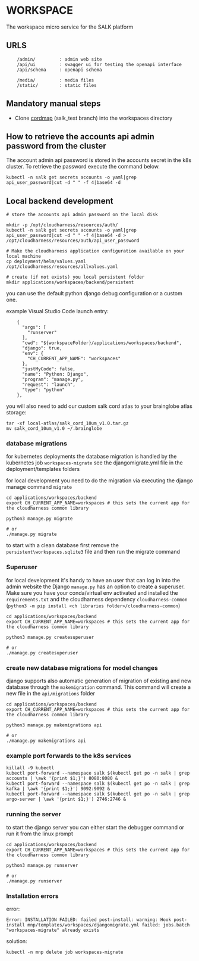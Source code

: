 # WORKSPACE

The workspace micro service for the SALK platform

## URLS
```
    /admin/         : admin web site
    /api/ui         : swagger ui for testing the openapi interface
    /api/schema     : openapi schema

    /media/         : media files
    /static/        : static files
```

## Mandatory manual steps
- Clone [cordmap](https://github.com/afonsobspinto/cordmap/tree/salk_test) (salk_test branch) into the workspaces directory

## How to retrieve the accounts api admin password from the cluster

The account admin api password is stored in the accounts secret in the k8s cluster.
To retrieve the password execute the command below.

```
kubectl -n salk get secrets accounts -o yaml|grep api_user_password|cut -d " " -f 4|base64 -d
```

## Local backend development

```
# store the accounts api admin password on the local disk

mkdir -p /opt/cloudharness/resources/auth/
kubectl -n salk get secrets accounts -o yaml|grep api_user_password|cut -d " " -f 4|base64 -d > /opt/cloudharness/resources/auth/api_user_password

# Make the cloudharness application configuration available on your local machine
cp deployment/helm/values.yaml /opt/cloudharness/resources/allvalues.yaml

# create (if not exists) you local persistent folder
mkdir applications/workspaces/backend/persistent
```

you can use the default python django debug configuration or a custom one.

example Visual Studio Code launch entry:
```
    {
      "args": [
        "runserver"
      ],
      "cwd": "${workspaceFolder}/applications/workspaces/backend",
      "django": true,
      "env": {
        "CH_CURRENT_APP_NAME": "workspaces"
      },
      "justMyCode": false,
      "name": "Python: Django",
      "program": "manage.py",
      "request": "launch",
      "type": "python"
    },
```

you will also need to add our custom salk cord atlas to your brainglobe atlas storage:

```
tar -xf local-atlas/salk_cord_10um_v1.0.tar.gz
mv salk_cord_10um_v1.0 ~/.brainglobe
```

### database migrations
for kubernetes deployments the database migration is handled by the kubernetes job `workspaces-migrate`
see the djangomigrate.yml file in the deployment/templates folders

for local development you need to do the migration via executing the django manage command `migrate`

```
cd applications/workspaces/backend
export CH_CURRENT_APP_NAME=workspaces # this sets the current app for the cloudharness common library

python3 manage.py migrate

# or
./manage.py migrate
```

to start with a clean database first remove the `persistent\workspaces.sqlite3` file and then run the migrate command

### Superuser
for local development it's handy to have an user that can log in into the admin website
the Django `manage.py` has an option to create a superuser. Make sure you have your 
conda/virtual env activated and installed the `requirements.txt` and the cloudharness
dependency `cloudharness-common` (`python3 -m pip install <ch libraries folder>/cloudharness-common`)

```
cd applications/workspaces/backend
export CH_CURRENT_APP_NAME=workspaces # this sets the current app for the cloudharness common library

python3 manage.py createsuperuser

# or
./manage.py createsuperuser
```

### create new database migrations for model changes
django supports also automatic generation of migration of existing and new database through the `makemigration`
command. This command will create a new file in the `api/migrations` folder

```
cd applications/workspaces/backend
export CH_CURRENT_APP_NAME=workspaces # this sets the current app for the cloudharness common library

python3 manage.py makemigrations api

# or
./manage.py makemigrations api
```

### example port forwards to the k8s services
```
killall -9 kubectl
kubectl port-forward --namespace salk $(kubectl get po -n salk | grep accounts | \awk '{print $1;}') 8080:8080 &
kubectl port-forward --namespace salk $(kubectl get po -n salk | grep kafka | \awk '{print $1;}') 9092:9092 &
kubectl port-forward --namespace salk $(kubectl get po -n salk | grep argo-server | \awk '{print $1;}') 2746:2746 &
```

### running the server
to start the django server you can either start the debugger command or run it from the linux prompt

```
cd applications/workspaces/backend
export CH_CURRENT_APP_NAME=workspaces # this sets the current app for the cloudharness common library

python3 manage.py runserver

# or
./manage.py runserver
```

### Installation errors

error:

`Error: INSTALLATION FAILED: failed post-install: warning: Hook post-install mnp/templates/workspaces/djangomigrate.yml failed: jobs.batch "workspaces-migrate" already exists`

solution:

```
kubectl -n mnp delete job workspaces-migrate
```
